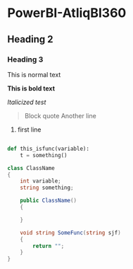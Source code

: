 # PowerBI-AtliqBI360

## Heading 2

### Heading 3

This is normal text

**This is bold text**

*Italicized test*

> Block quote
> Another line

1. first line

```python

def this_isfunc(variable):
    t = something()

```

```csharp
class ClassName
{
    int variable;
    string something;

    public ClassName()
    {

    }

    void string SomeFunc(string sjf)
    {
        return "";
    }
}
```




